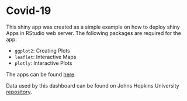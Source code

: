 # Covid-19

This shiny app was created as a simple example on how to deploy shiny Apps in RStudio web server. The following packages are required for the app:

- `ggplot2`: Creating Plots
- `leaflet`: Interactive Maps
- `plotly`: Interactive Plots

The apps can be found [here](https://serchgiles.shinyapps.io/COVID19/).

Data used by this dashboard can be found on Johns Hopkins University [repository](https://github.com/CSSEGISandData/COVID-19).
